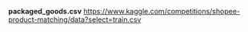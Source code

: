 
**packaged_goods.csv**
https://www.kaggle.com/competitions/shopee-product-matching/data?select=train.csv